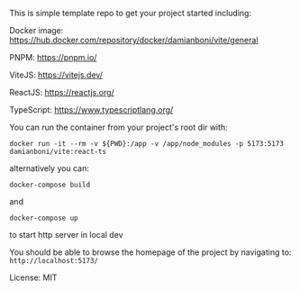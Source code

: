 This is simple template repo to get your project started including:

Docker image: https://hub.docker.com/repository/docker/damianboni/vite/general

PNPM: https://pnpm.io/

ViteJS: https://vitejs.dev/

ReactJS: https://reactjs.org/

TypeScript: https://www.typescriptlang.org/


You can run the container from your project's root dir with:

`docker run -it --rm -v ${PWD}:/app -v /app/node_modules -p 5173:5173 damianboni/vite:react-ts`

alternatively you can:

`docker-compose build`

and

`docker-compose up`

to start http server in local dev

You should be able to browse the homepage of the project by navigating to: `http://localhost:5173/`

License: MIT